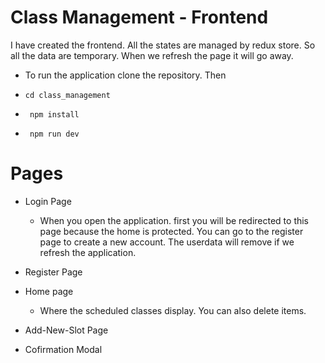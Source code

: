 # Class Management - Frontend

I have created the frontend. All the states are managed by redux store. So all the data are temporary. When we refresh the page it will go away.


- To run the application clone the repository. Then

- ``cd class_management``

- `` npm install``

- `` npm run dev``


# Pages 

- Login Page
    - When you open the application. first you will be redirected to this page because the home is protected.
    You can go to the register page to create a new account. The userdata will remove if we refresh the application.

- Register Page

- Home page 
    - Where the scheduled classes display. You can also delete items.

- Add-New-Slot Page
- Cofirmation Modal

